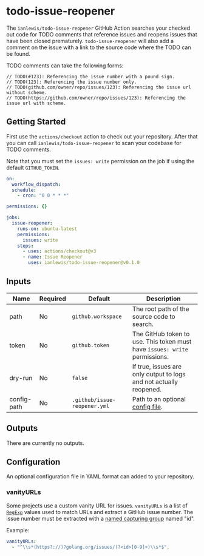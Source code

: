 # todo-issue-reopener

The `ianlewis/todo-issue-reopener` GitHub Action searches your checked out code
for TODO comments that reference issues and reopens issues that have been
closed prematurely. `todo-issue-reopener` will also add a comment on the issue
with a link to the source code where the TODO can be found.

TODO comments can take the following forms:

```golang
// TODO(#123): Referencing the issue number with a pound sign.
// TODO(123): Referencing the issue number only.
// TODO(github.com/owner/repo/issues/123): Referencing the issue url without scheme.
// TODO(https://github.com/owner/repo/issues/123): Referencing the issue url with scheme.
```

## Getting Started

First use the `actions/checkout` action to check out your repository. After
that you can call `ianlewis/todo-issue-reopener` to scan your codebase for TODO
comments.

Note that you must set the `issues: write` permission on the job if using the
default `GITHUB_TOKEN`.

```yaml
on:
  workflow_dispatch:
  schedule:
    - cron: "0 0 * * *"

permissions: {}

jobs:
  issue-reopener:
    runs-on: ubuntu-latest
    permissions:
      issues: write
    steps:
      - uses: actions/checkout@v3
      - name: Issue Reopener
        uses: ianlewis/todo-issue-reopener@v0.1.0
```

## Inputs

| Name        | Required | Default                      | Description                                                                |
| ----------- | -------- | ---------------------------- | -------------------------------------------------------------------------- |
| path        | No       | `github.workspace`           | The root path of the source code to search.                                |
| token       | No       | `github.token`               | The GitHub token to use. This token must have `issues: write` permissions. |
| dry-run     | No       | `false`                      | If true, issues are only output to logs and not actually reopened.         |
| config-path | No       | `.github/issue-reopener.yml` | Path to an optional [config file](#configuration).                         |

## Outputs

There are currently no outputs.

## Configuration

An optional configuration file in YAML format can added to your repository.

### vanityURLs

Some projects use a custom vanity URL for issues. `vanityURLs` is a list of
[`RegExp`](https://developer.mozilla.org/en-US/docs/Web/JavaScript/Reference/Global_Objects/RegExp)
values used to match URLs and extract a GitHub issue number. The issue number
must be extracted with a
[named capturing group](https://developer.mozilla.org/en-US/docs/Web/JavaScript/Reference/Regular_expressions/Named_capturing_group)
named "id".

Example:

```yaml
vanityURLs:
  - "^\\s*(https?://)?golang.org/issues/(?<id>[0-9]+)\\s*$",
```
